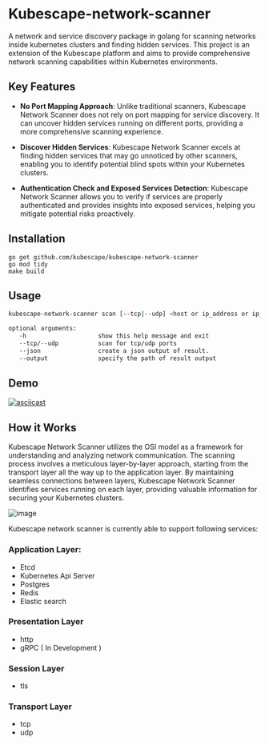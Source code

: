 # Kubescape-network-scanner
A network and service discovery package in golang for scanning networks inside kubernetes clusters and finding hidden services. This project is an extension of the Kubescape platform and aims to provide comprehensive network scanning capabilities within Kubernetes environments.

## Key Features
- **No Port Mapping Approach**: Unlike traditional scanners, Kubescape Network Scanner does not rely on port mapping for service discovery. It can uncover hidden services running on different ports, providing a more comprehensive scanning experience.

- **Discover Hidden Services**: Kubescape Network Scanner excels at finding hidden services that may go unnoticed by other scanners, enabling you to identify potential blind spots within your Kubernetes clusters.

- **Authentication Check and Exposed Services Detection**: Kubescape Network Scanner allows you to verify if services are properly authenticated and provides insights into exposed services, helping you mitigate potential risks proactively.

## Installation
```
go get github.com/kubescape/kubescape-network-scanner
go mod tidy
make build
```
## Usage
``` sh
kubescape-network-scanner scan [--tcp|--udp] <host or ip_address or ip_range> [ports...]

optional arguments:
   -h                    show this help message and exit
   --tcp/--udp           scan for tcp/udp ports
   --json                create a json output of result.
   --output              specify the path of result output
```

## Demo

[![asciicast](https://asciinema.org/a/597738.svg)](https://asciinema.org/a/597738)

## How it Works
Kubescape Network Scanner utilizes the OSI model as a framework for understanding and analyzing network communication. The scanning process involves a meticulous layer-by-layer approach, starting from the transport layer all the way up to the application layer. By maintaining seamless connections between layers, Kubescape Network Scanner identifies services running on each layer, providing valuable information for securing your Kubernetes clusters.

![image](https://github.com/0xquark/kubescape-network-scanner/assets/84588720/6c023eb7-2e99-45d1-b7fb-53ddec8ffc81)

Kubescape network scanner is currently able to support following services: 
### Application Layer:
- Etcd
- Kubernetes Api Server
- Postgres
- Redis
- Elastic search

### Presentation Layer
- http
- gRPC ( In Development )

### Session Layer
- tls

### Transport Layer
- tcp
- udp
